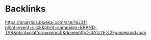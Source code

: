 # Backlinks
<a href="https://client.paltalk.com/client/webapp/client/External.wmt?url=http%3A%2F%2Fgamesroid.comamingacharya.com"></a>
https://analytics.bluekai.com/site/16231?phint=event=click&phint=campaign=BRAND-TAB&phint=platform=search&done=http%3A%2F%2Fgamesroid.com
